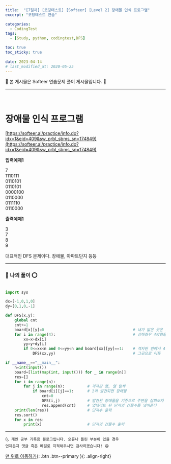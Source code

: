 ```yaml
---
title:  "[7일차] [코딩테스트] [Softeer] [Level 2] 장애물 인식 프로그램" 
excerpt: "코딩테스트 연습"

categories:
  - CodingTest
tags:
  - [Study, python, codingtest,DFS]

toc: true
toc_sticky: true
 
date: 2023-04-14
# last_modified_at: 2020-05-25
---
```


🎀 본 게시물은 Softeer 연습문제 풀이 게시물입니다. 🎀 

---
<br>

# 장애물 인식 프로그램

[https://softeer.ai/practice/info.do?idx=1&eid=409&sw_prbl_sbms_sn=174849](https://softeer.ai/practice/info.do?idx=1&eid=409&sw_prbl_sbms_sn=174849)


__입력예제1__

7               <br>
1110111         <br>
0110101         <br>
0110101         <br>
0000100         <br>
0110000         <br>
0111110         <br>
0110000         <br>

__출력예제1__

3            <br>
7            <br>
8            <br>
9            <br>

대표적인 DFS 문제이다. 
장애물, 아파트단지 등등 

---

### 🚀 나의 풀이 ⭕

```python

import sys

dx=[-1,0,1,0]
dy=[0,1,0,-1]

def DFS(x,y):
    global cnt
    cnt+=1
    board[x][y]=0                                       # 내가 밟은 곳은 다시 확인 안할 거니 0으로 만들고
    for i in range(4):                                  # 상하좌우 4방향을을 살핀다
        xx=x+dx[i]
        yy=y+dy[i]
        if 0<=xx<n and 0<=yy<n and board[xx][yy]==1:    # 격자판 안에서 4방향중 1인곳이 있는것을 확인하면
            DFS(xx,yy)                                  # 그곳으로 이동

if __name__=="__main__":
    n=int(input())  
    board=[list(map(int, input())) for _ in range(n)]
    res=[]
    for i in range(n):
        for j in range(n):          # 격자판 행, 열 탐색
            if board[i][j]==1:      # 1이 발견되면 장애물
                cnt=0
                DFS(i,j)            # 발견된 장애물을 기준으로 주변을 살펴보자
                res.append(cnt)     # 업데이트 된 단지의 건물수를 넣어준다
    print(len(res))                 # 단지수 출력
    res.sort()
    for x in res:
        print(x)                    # 단지의 건물수 출력


```


***
    🌜 개인 공부 기록용 블로그입니다. 오류나 틀린 부분이 있을 경우 
    언제든지 댓글 혹은 메일로 지적해주시면 감사하겠습니다! 😄

[맨 위로 이동하기](#){: .btn .btn--primary }{: .align-right}